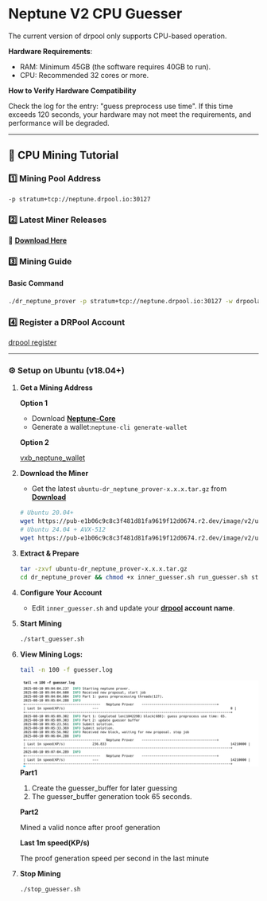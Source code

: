 # **Neptune V2 CPU Guesser**  

The current version of ​drpool​ only supports ​CPU-based operation.

**​Hardware Requirements**:​

- ​RAM: Minimum ​45GB​ (the software requires ​40GB​ to run).
- CPU: Recommended ​32 cores or more.

**How to Verify Hardware Compatibility**

Check the log for the entry: ​​"guess preprocess use time"​.
If this time exceeds ​120 seconds, your hardware ​may not meet the requirements, and performance will be degraded.

---

## **📌 CPU Mining Tutorial**  

### **1️⃣ Mining Pool Address**  
```bash
-p stratum+tcp://neptune.drpool.io:30127
```

### **2️⃣ Latest Miner Releases**  
🔗 **[Download Here](https://github.com/0xdrpool/neptune_v2_cpu_guesser/blob/main/download.md)**  

### **3️⃣ Mining Guide**  

#### **Basic Command**  
```bash
./dr_neptune_prover -p stratum+tcp://neptune.drpool.io:30127 -w drpoolaccount.xxx
```

### **4️⃣ Register a DRPool Account​**  

[drpool register](https://drpool.io/user/register)

---

### **⚙️ Setup on Ubuntu (v18.04+)**  

1. **Get a Mining Address**
   
   **Option 1**
   - Download **[Neptune-Core](https://github.com/Neptune-Crypto/neptune-core/releases/latest)**  
   - Generate a wallet:`neptune-cli generate-wallet`
   
   **Option 2**
   
   [vxb_neptune_wallet](https://github.com/VxBlocks/vxb_neptune_wallet)

1. **Download the Miner**  
   - Get the latest `ubuntu-dr_neptune_prover-x.x.x.tar.gz` from **[Download](https://github.com/0xdrpool/neptune_v2_cpu_guesser/blob/main/download.md)**
   ```bash
   # Ubuntu 20.04+
   wget https://pub-e1b06c9c8c3f481d81fa9619f12d0674.r2.dev/image/v2/ubuntu_20-dr_neptune_prover-2.0.2.tar.gz
   # Ubuntu 24.04 + AVX-512
   wget https://pub-e1b06c9c8c3f481d81fa9619f12d0674.r2.dev/image/v2/ubuntu_24_avx512-dr_neptune_prover-2.0.2.tar.gz
   ```
     
3. **Extract & Prepare**  
   ```bash
   tar -zxvf ubuntu-dr_neptune_prover-x.x.x.tar.gz
   cd dr_neptune_prover && chmod +x inner_guesser.sh run_guesser.sh stop_guesser.sh dr_neptune_prover
   ```

4. **Configure Your Account**  
   - Edit `inner_guesser.sh` and update your **[drpool](https://drpool.io) account name**.  

5. **Start Mining**  
   ```bash
   ./start_guesser.sh
   ```
6. **View Mining Logs:**
   ```bash
   tail -n 100 -f guesser.log
   ```
   ![alt text](image.png)
   **Part1**
   1. ​Create the guesser_buffer for later guessing​
   2. The guesser_buffer generation took ​65 seconds.
   
   **Part2**
   
   Mined a valid nonce after proof generation

   **Last 1m speed(KP/s)**

   The proof generation speed per second in the last minute
  
7. **Stop Mining**
   ```bash
   ./stop_guesser.sh
   ```
   
